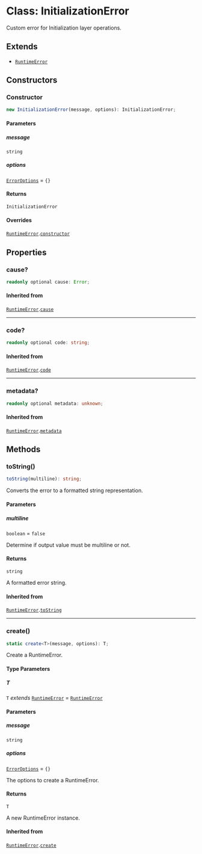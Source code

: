 # Class: InitializationError

Custom error for Initialization layer operations.

## Extends

- [`RuntimeError`](../../RuntimeError/classes/RuntimeError.md)

## Constructors

### Constructor

```ts
new InitializationError(message, options): InitializationError;
```

#### Parameters

##### message

`string`

##### options

[`ErrorOptions`](../../../declarations/interfaces/ErrorOptions.md) = `{}`

#### Returns

`InitializationError`

#### Overrides

[`RuntimeError`](../../RuntimeError/classes/RuntimeError.md).[`constructor`](../../RuntimeError/classes/RuntimeError.md#constructor)

## Properties

### cause?

```ts
readonly optional cause: Error;
```

#### Inherited from

[`RuntimeError`](../../RuntimeError/classes/RuntimeError.md).[`cause`](../../RuntimeError/classes/RuntimeError.md#cause)

***

### code?

```ts
readonly optional code: string;
```

#### Inherited from

[`RuntimeError`](../../RuntimeError/classes/RuntimeError.md).[`code`](../../RuntimeError/classes/RuntimeError.md#code)

***

### metadata?

```ts
readonly optional metadata: unknown;
```

#### Inherited from

[`RuntimeError`](../../RuntimeError/classes/RuntimeError.md).[`metadata`](../../RuntimeError/classes/RuntimeError.md#metadata)

## Methods

### toString()

```ts
toString(multiline): string;
```

Converts the error to a formatted string representation.

#### Parameters

##### multiline

`boolean` = `false`

Determine if output value must be multiline or not.

#### Returns

`string`

A formatted error string.

#### Inherited from

[`RuntimeError`](../../RuntimeError/classes/RuntimeError.md).[`toString`](../../RuntimeError/classes/RuntimeError.md#tostring)

***

### create()

```ts
static create<T>(message, options): T;
```

Create a RuntimeError.

#### Type Parameters

##### T

`T` *extends* [`RuntimeError`](../../RuntimeError/classes/RuntimeError.md) = [`RuntimeError`](../../RuntimeError/classes/RuntimeError.md)

#### Parameters

##### message

`string`

##### options

[`ErrorOptions`](../../../declarations/interfaces/ErrorOptions.md) = `{}`

The options to create a RuntimeError.

#### Returns

`T`

A new RuntimeError instance.

#### Inherited from

[`RuntimeError`](../../RuntimeError/classes/RuntimeError.md).[`create`](../../RuntimeError/classes/RuntimeError.md#create)

